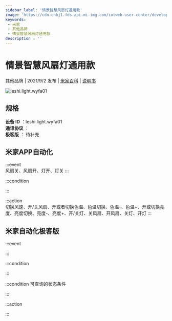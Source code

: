 ```yaml
---
sidebar_label: '情景智慧风扇灯通用款'
image: 'https://cdn.cnbj1.fds.api.mi-img.com/iotweb-user-center/developer_1679047903665bazHQRvp.png?GalaxyAccessKeyId=AKVGLQWBOVIRQ3XLEW&Expires=9223372036854775807&Signature=vEh67xjHMYiNDSSAU10hq7/0SFw='
keywords: 
 - 米家
 - 其他品牌
 - 情景智慧风扇灯通用款
description : ''
---
```

# 情景智慧风扇灯通用款

其他品牌 | 2021/9/2 发布 | [米家百科](https://home.mi.com/webapp/content/baike/product/index.html?model=leshi.light.wyfa01) | [说明书](https://home.mi.com/views/introduction.html?model=leshi.light.wyfa01&region=cn)

![leshi.light.wyfa01](https://cdn.cnbj1.fds.api.mi-img.com/iotweb-user-center/developer_1679047903665bazHQRvp.png?GalaxyAccessKeyId=AKVGLQWBOVIRQ3XLEW&Expires=9223372036854775807&Signature=vEh67xjHMYiNDSSAU10hq7/0SFw=)

## 规格  
> 
**设备 ID** ：leshi.light.wyfa01  
**通讯协议** ：  
**极客版**  ： 待补充 


## 米家APP自动化  

:::event  
风扇关、风扇开、灯开、灯关
:::

:::condition  

:::

:::action   
切换风速、开/关风扇、开或者切换色温、色温切换、色温-、色温+、开或切换亮度、亮度切换、亮度-、亮度+、开/关灯、关风扇、开风扇、关灯、开灯
:::

## 米家自动化极客版  

:::event  

:::

:::condition  

:::

:::condition 可查询的状态条件  

:::

:::action  

:::

        
